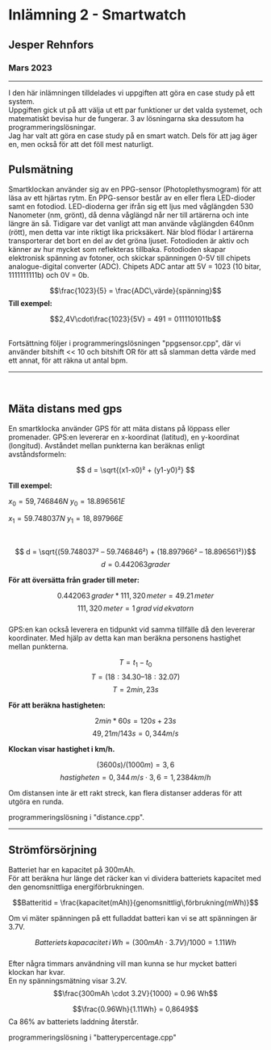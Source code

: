 

# Inlämning 2 - Smartwatch
## Jesper Rehnfors
### Mars 2023
---


I den här inlämningen tilldelades vi uppgiften att göra en case study på ett system.  
Uppgiften gick ut på att välja ut ett par funktioner ur det valda systemet, och matematiskt bevisa hur de fungerar. 3 av lösningarna ska dessutom ha programmeringslösningar.  
Jag har valt att göra en case study på en smart watch. Dels för att jag äger en, men också för att det föll mest naturligt.  

## Pulsmätning


Smartklockan använder sig av en PPG-sensor (Photoplethysmogram) för att läsa av ett hjärtas rytm. En PPG-sensor består av en eller flera LED-dioder samt en fotodiod.
LED-dioderna ger ifrån sig ett ljus med våglängden 530 Nanometer (nm, grönt), då denna våglängd når ner till artärerna och inte längre än så. Tidigare var det vanligt att man använde våglängden 640nm (rött), men detta var inte riktigt lika pricksäkert.
När blod flödar I artärerna transporterar det bort en del av det gröna ljuset. Fotodioden är aktiv och känner av hur mycket som reflekteras tillbaka. Fotodioden skapar elektronisk spänning av fotoner, och skickar spänningen 0-5V till chipets analogue-digital converter (ADC).
Chipets ADC antar att 5V = 1023 (10 bitar, 1111111111b) och 0V = 0b.  


$$\frac{1023}{5} = \frac{ADC\,värde}{spänning}$$
**Till exempel:**

$$2,4V\cdot\frac{1023}{5V} = 491 = 0111101011b$$

<br>  
Fortsättning följer i programmeringslösningen "ppgsensor.cpp", där vi använder bitshift << 10 och bitshift OR för att så slamman detta värde med ett annat, för att räkna ut antal bpm.

---
<br>
  
## Mäta distans med gps  

En smartklocka använder GPS för att mäta distans på löppass eller promenader.
GPS:en levererar en x-koordinat (latitud), en y-koordinat (longitud).
Avståndet mellan punkterna kan beräknas enligt avståndsformeln:

$$ d = \sqrt{(x1-x0)² + (y1-y0)²} $$

**Till exempel:**  

$x_0 = 59,746846 N$
$y_0 = 18.896561 E$

$x_1 = 59.748037 N$
$y_1 = 18,897966 E$  

<br>  

$$ d = \sqrt{(59.748037² – 59.746846²) + (18.897966² – 18.896561²)}$$ 
$$d = 0.442063 grader$$  

**För att översätta från grader till meter:**  

$$0.442063\,grader * 111,320\,meter = 49.21\,meter$$
$$111,320\,meter = 1\,grad\,vid\,ekvatorn$$
<br>
GPS:en kan också leverera en tidpunkt vid samma tillfälle då den levererar koordinater.
Med hjälp av detta kan man beräkna personens hastighet mellan punkterna.

$$T = t_1-t_0$$
$$T = (18:34.30 – 18:32.07)$$
$$T =  2min, 23s$$

**För att beräkna hastigheten:**  

$$2min*60s = 120s + 23s$$
$$49,21m / 143 s = 0,344m/s$$

**Klockan visar hastighet i km/h.**

$$(3600 s) / (1000m) = 3,6$$
$$hastigheten = 0,344\,m/s \cdot 3,6 = 1,2384 km/h$$

Om distansen inte är ett rakt streck, kan flera distanser adderas för att utgöra en runda.  

programmeringslösning i "distance.cpp".

---
## Strömförsörjning

Batteriet har en kapacitet på 300mAh.  
För att beräkna hur länge det räcker kan vi dividera batteriets kapacitet med den genomsnittliga energiförbrukningen.

$$Batteritid = \frac{kapacitet(mAh)}{genomsnittlig\,förbrukning(mWh)}$$

Om vi mäter spänningen på ett fulladdat batteri kan vi se att spänningen är 3.7V.  

$$Batteriets\,kapacacitet\,i\,Wh = (300mAh\cdot 3.7V)/1000 = 1.11Wh$$  
Efter några timmars användning vill man kunna se hur mycket batteri klockan har kvar.  
En ny spänningsmätning visar 3.2V.
$$\frac{300mAh \cdot 3.2V}{1000} = 0.96 Wh$$

$$\frac{0.96Wh}{1.11Wh} = 0,8649$$
Ca 86% av batteriets laddning återstår.

programmeringslösning i "batterypercentage.cpp"
